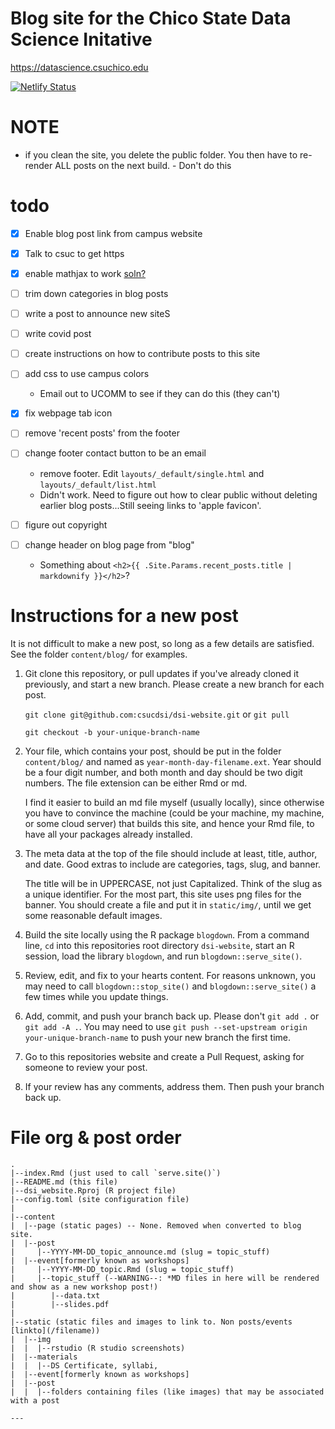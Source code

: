 # Blog site for the Chico State Data Science Initative

https://datascience.csuchico.edu 

[![Netlify Status](https://api.netlify.com/api/v1/badges/9464522b-b3ed-4a12-ad15-9ed2db315244/deploy-status)](https://app.netlify.com/sites/csudsi/deploys)


# NOTE
* if you clean the site, you delete the public folder. You then have to re-render ALL posts on the next build.			- Don't do this


# todo

- [x] Enable blog post link from campus website
- [x] Talk to csuc to get https
- [x] enable mathjax to work [soln?](https://github.com/devcows/hugo-universal-theme/pull/153)
- [ ] trim down categories in blog posts 
- [ ] write a post to announce new siteS
- [ ] write covid post
- [ ] create instructions on how to contribute posts to this site
- [ ] add css to use campus colors
    - Email out to UCOMM to see if they can do this (they can't)
- [x] fix webpage tab icon
- [ ] remove 'recent posts' from the footer
- [ ] change footer contact button to be an email
    - remove footer. Edit `layouts/_default/single.html` and `layouts/_default/list.html`
    - Didn't work. Need to figure out how to clear public without deleting earlier blog posts...Still seeing links to 'apple favicon'. 
- [ ] figure out copyright

- [ ] change header on blog page from "blog" 
    - Something about  `<h2>{{ .Site.Params.recent_posts.title | markdownify }}</h2>`?
 
    
# Instructions for a new post

It is not difficult to make a new post, so long as a few details are satisfied. See the folder `content/blog/` for examples.

1. Git clone this repository, or pull updates if you've already cloned it previously, and start a new branch.  Please create a new branch for each post.

    ```git clone git@github.com:csucdsi/dsi-website.git``` or ```git pull```

    ```git checkout -b your-unique-branch-name```

2. Your file, which contains your post, should be put in the folder `content/blog/` and named as `year-month-day-filename.ext`.  Year should be a four digit number, and both month and day should be two digit numbers.  The file extension can be either Rmd or md. 

    I find it easier to build an md file myself (usually locally), since otherwise you have to convince the machine (could be your machine, my machine, or some cloud server) that builds this site, and hence your Rmd file, to have all your packages already installed.

3. The meta data at the top of the file should include at least, title, author, and date.  Good extras to include are categories, tags, slug, and banner.  

    The title will be in UPPERCASE, not just Capitalized.  Think of the slug as a unique identifier.  For the most part, this site uses png files for the banner.  You should create a file and put it in `static/img/`, until we get some reasonable default images.

4. Build the site locally using the R package `blogdown`.  From a command line, `cd` into this repositories root directory `dsi-website`, start an R session, load the library `blogdown`, and run ``blogdown::serve_site()``.

5. Review, edit, and fix to your hearts content.  For reasons unknown, you may need to call ``blogdown::stop_site()`` and ``blogdown::serve_site()`` a few times while you update things.

6. Add, commit, and push your branch back up.  Please don't `git add .` or `git add -A .`.  You may need to use `git push --set-upstream origin your-unique-branch-name` to push your new branch the first time.

7. Go to this repositories website and create a Pull Request, asking for someone to review your post.  

8. If your review has any comments, address them.  Then push your branch back up.


# File org & post order
```
.
|--index.Rmd (just used to call `serve.site()`)
|--README.md (this file)
|--dsi_website.Rproj (R project file)
|--config.toml (site configuration file)
| 
|--content
|  |--page (static pages) -- None. Removed when converted to blog site. 
|  |--post
|     |--YYYY-MM-DD_topic_announce.md (slug = topic_stuff)
|  |--event[formerly known as workshops]  
|     |--YYYY-MM-DD_topic.Rmd (slug = topic_stuff)
|     |--topic_stuff (--WARNING--: *MD files in here will be rendered and show as a new workshop post!)
|        |--data.txt
|        |--slides.pdf
|
|--static (static files and images to link to. Non posts/events [linkto](/filename)) 
|  |--img
|  |  |--rstudio (R studio screenshots)
|  |--materials
|  |  |--DS Certificate, syllabi, 
|  |--event[formerly known as workshops]
|  |--post
|  |  |--folders containing files (like images) that may be associated with a post

---
